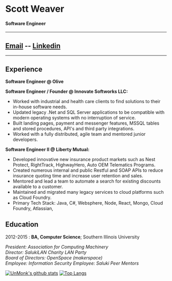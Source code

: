 # Scott Weaver

#### Software Engineer

---

## [Email](mailto:scott@weaverscott.com) -- [Linkedin](https://linkedin.com/in/scottweaverdev)

---

## Experience

**Software Engineer @ Olive**

**Software Engineer / Founder @ Innovate Softworks LLC:**

- Worked with industrial and health care clients to find solutions to their in-house software needs.
- Updated legacy .Net and SQL Server applications to be compatible with modern operating systems with no interruption of service.
- Built landing pages, payment and messenger features, MSSQL tables and stored procedures, API's and third party integrations.
- Worked with a fully distributed, agile team and mentored junior developers.

**Software Engineer II @ Liberty Mutual:**

- Developed innovative new insurance product markets such as Nest Protect, RightTrack, HighwayHero, Auto OEM Telematics Programs.
- Created numerous internal and public Restful and SOAP APIs to reduce insurance quoting time and increase user retention and sales.
- Mentored and lead a team to automate a search for existing discounts available to a customer.
- Maintained and migrated many legacy services to cloud platforms such as Cloud Foundry.
- Primary Tech Stack: Java, C#, Websphere, Node, React, Mongo, Cloud Foundry, Atlassian,

## Education

2012-2015
: **BA, Computer Science**; Southern Illinois University

_President: Association for Computing Machinery_  
 _Director: SalukiLAN Charity LAN Party_  
 _Board of Directors: OpenSpace (makerspace)_  
 _Employee: Information Security_
_Employee: Saluki Peer Mentors_

[![UnMonk's github stats](https://github-readme-stats.vercel.app/api?username=unmonk)](https://github.com/anuraghazra/github-readme-stats)
[![Top Langs](https://github-readme-stats.vercel.app/api/top-langs/?username=unmonk&layout=compact)](https://github.com/anuraghazra/github-readme-stats)

